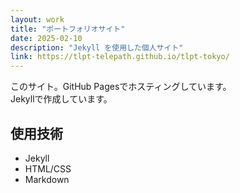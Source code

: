 ```yaml
---
layout: work
title: "ポートフォリオサイト"
date: 2025-02-10
description: "Jekyll を使用した個人サイト"
link: https://tlpt-telepath.github.io/tlpt-tokyo/
---
```


このサイト。GitHub Pagesでホスティングしています。  
Jekyllで作成しています。

## 使用技術
- Jekyll
- HTML/CSS
- Markdown